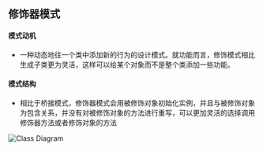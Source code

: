 ## 修饰器模式

#### 模式动机

* 一种动态地往一个类中添加新的行为的设计模式。就功能而言，修饰模式相比生成子类更为灵活，这样可以给某个对象而不是整个类添加一些功能。

#### 模式结构
* 相比于桥接模式，修饰器模式会用被修饰对象初始化实例，并且与被修饰对象为包含关系，并没有对被修饰对象的方法进行重写，可以更加灵活的选择调用修饰器方法或者修饰对象的方法

![Class Diagram](http://www.plantuml.com/plantuml/proxy?src=https://raw.githubusercontent.com/yueyangtian/Design-pattern/master/UML/decorator.puml)